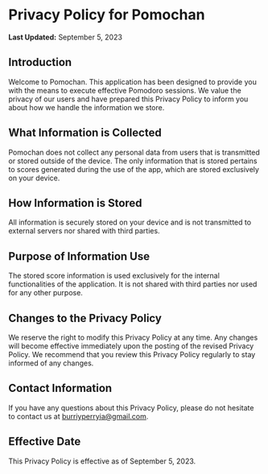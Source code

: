 # Privacy Policy for Pomochan
**Last Updated:** September 5, 2023

## Introduction
Welcome to Pomochan. This application has been designed to provide you with the means to execute effective Pomodoro sessions. We value the privacy of our users and have prepared this Privacy Policy to inform you about how we handle the information we store.

## What Information is Collected
Pomochan does not collect any personal data from users that is transmitted or stored outside of the device. The only information that is stored pertains to scores generated during the use of the app, which are stored exclusively on your device.

## How Information is Stored
All information is securely stored on your device and is not transmitted to external servers nor shared with third parties.

## Purpose of Information Use
The stored score information is used exclusively for the internal functionalities of the application. It is not shared with third parties nor used for any other purpose.

## Changes to the Privacy Policy
We reserve the right to modify this Privacy Policy at any time. Any changes will become effective immediately upon the posting of the revised Privacy Policy. We recommend that you review this Privacy Policy regularly to stay informed of any changes.

## Contact Information
If you have any questions about this Privacy Policy, please do not hesitate to contact us at burriyperryia@gmail.com.

## Effective Date
This Privacy Policy is effective as of September 5, 2023.
